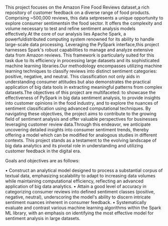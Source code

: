 This project focuses on the Amazon Fine Food Reviews dataset,a rich repository of customer feedback on a diverse range of food products. Comprising ~500,000 reviews, this data setpresents a unique opportunity to explore consumer sentimentsin the food sector. It offers the complexity and volume necessary to test and refine sentiment analysis models effectively.At the core of our analysis lies Apache Spark, a powerfuldistributed computing system renowned for its ability to handle large-scale data processing. Leveraging the PySpark interface,this project harnesses Spark's robust capabilities to manage and
analyze extensive data from Amazon reviews. This framework is particularly suited for this task due to its efficiency in processing large datasets and its sophisticated machine learning libraries.Our methodology encompasses utilizing machine learning techniques to classify reviews into distinct sentiment categories: positive, negative, and neutral. This classification not only aids in understanding consumer attitudes but also demonstrates the practical application of big data tools in extracting meaningful patterns from complex datasets.The objectives of this project are multifaceted: to showcase the effectiveness of PySpark in big data sentiment analysis, to provide insights into customer opinions in the food industry, and to explore the nuances of sentiment classification using advanced computational techniques. By navigating these
objectives, the project aims to contribute to the growing field of sentiment analysis and offer valuable perspectives for businesses leveraging customer review data.Through this endeavor, we anticipate uncovering detailed insights into consumer sentiment trends, thereby offering a model which can be modified for analogous studies in different contexts. This project stands as a testament to the evolving landscape of big data analytics and its pivotal role in understanding and utilizing customer feedback in the digital era.

Goals and objectives are as follows:

• Construct an analytical model designed to process a substantial corpus of textual data, emphasizing scalability to adapt to increasing data volumes while maintaining computational efficiency, reflecting an advanced application of big data analytics.
• Attain a good level of accuracy in categorizing consumer reviews into defined sentiment classes (positive, negative, neutral), underscoring the model's ability to discern intricate sentiment nuances inherent in consumer feedback.
• Systematically evaluate and contrast various machine learning algorithms within the Spark ML library, with an emphasis on identifying the most effective model for sentiment analysis in large datasets.
